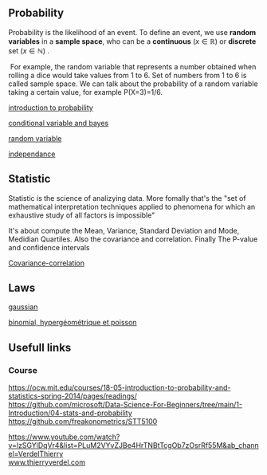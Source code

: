 ## Probability

Probability is the likelihood of an event. To define an event, we use **random variables** in a **sample space**, who can be a **continuous** ($x \in \mathbb{R}$) or **discrete** set ($x \in \mathbb{N }$) .


 For example, the random variable that represents a number obtained when rolling a dice would take values from 1 to 6. Set of numbers from 1 to 6 is called sample space. We can talk about the probability of a random variable taking a certain value, for example P(X=3)=1/6.  

[introduction to probability](data-science/statistic/intro.md)

[conditional variable and bayes](data-science/statistic/conditionelles-bayes.md)

[random variable](data-science/statistic/variable-aleatoire.md)

[independance](data-science/statistic/independance.md)

## Statistic 

Statistic is the science of analizying data. 
More fomally that's the "set of mathematical interpretation techniques applied to phenomena for which an exhaustive study of all factors is impossible"

It's about compute the Mean, Variance, Standard Deviation and Mode, Medidian Quartiles.
Also the covariance and correlation.
Finally The P-value and confidence intervals

[Covariance-correlation](data-science/statistic/Covariance-correlation.md)


## Laws

[gaussian](data-science/statistic/gaussian.md)

[binomial, hypergéométrique et poisson](data-science/statistic/binomial.md)

## Usefull links
### Course
https://ocw.mit.edu/courses/18-05-introduction-to-probability-and-statistics-spring-2014/pages/readings/  
https://github.com/microsoft/Data-Science-For-Beginners/tree/main/1-Introduction/04-stats-and-probability  
https://github.com/freakonometrics/STT5100


https://www.youtube.com/watch?v=lzSGYlDqVr4&list=PLuM2VYvZJBe4HrTNBtTcgOb7zOsrRf55M&ab_channel=VerdelThierry   
www.thierryverdel.com